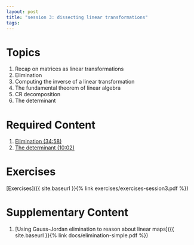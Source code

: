 ```yaml
---
layout: post
title: "session 3: dissecting linear transformations"
tags:
---
```


# Topics

1. Recap on matrices as linear transformations
2. Elimination
3. Computing the inverse of a linear transformation
4. The fundamental theorem of linear algebra
5. CR decomposition
6. The determinant


# Required Content

1. [Elimination (34:58)](https://drive.google.com/file/d/1UDC0g4GgxazSA2bkySeJIFNCl_ZPXIhs/view?usp=sharing)
2. [The determinant (10:02)](https://www.youtube.com/watch?v=Ip3X9LOh2dk&list=PLZHQObOWTQDPD3MizzM2xVFitgF8hE_ab&index=6)

# Exercises

[Exercises]({{ site.baseurl }}{% link exercises/exercises-session3.pdf  %})

# Supplementary Content

1. [Using Gauss-Jordan elimination to reason about linear maps]({{ site.baseurl }}{% link docs/elimination-simple.pdf  %})
